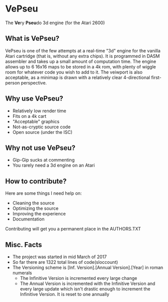 # VePseu

The **Ve**ry **Pseu**do 3d engine (for the Atari 2600)

## What is VePseu?

VePseu is one of the few attempts at a real-time "3d" engine for the vanilla
Atari cartridge (that is, without any extra chips). It is programmed in DASM
assembler and takes up a small amount of computation time. The engine allows up
to 6 16x16 maps to be stored in a 4k rom, with plenty of wiggle room for
whatever code you wish to add to it. The veiwport is also acceptable, as a
minimap is drawn with a relatively clear 4-directional first-person perspective.

## Why use VePseu?

 * Relatively low render time
 * Fits on a 4k cart
 * "Acceptable" graphics
 * Not-as-cryptic source code
 * Open source (under the ISC)

## Why not use VePseu?

 * Gip-Gip sucks at commenting
 * You rarely need a 3d engine on an Atari

## How to contribute?

Here are some things I need help on:

 * Cleaning the source
 * Optimizing the source
 * Improving the experience
 * Documentation

Contributing will get you a permanent place in the AUTHORS.TXT

## Misc. Facts
 * The project was started in mid March of 2017
 * So far there are 1322 total lines of code(sloccount)
 * The Versioning scheme is [Inf. Version].[Annual Version].[Year] in roman
   numerals
     * The Infinitive Version is incremented every large change
     * The Annual Version is incremented with the Infinitive Version and every
       large update which isn't drastic enough to increment the Infinitive
       Version. It is reset to one annually
